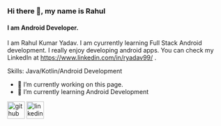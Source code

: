 ### Hi there 👋, my name is Rahul
#### I am Android Developer.
I am Rahul Kumar Yadav. I am cyurrently learning Full Stack Android development. I really enjoy developing android apps. You can check my LinkedIn at https://www.linkedin.com/in/ryadav99/ .

Skills: Java/Kotlin/Android Development

- 🔭 I’m currently working on this page. 
- 🌱 I’m currently learning Android Development 


[<img src='https://cdn.jsdelivr.net/npm/simple-icons@3.0.1/icons/github.svg' alt='github' height='40'>](https://github.com/rahul-53)  [<img src='https://cdn.jsdelivr.net/npm/simple-icons@3.0.1/icons/linkedin.svg' alt='linkedin' height='40'>](https://www.linkedin.com/in/ryadav99/)  

